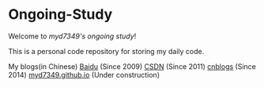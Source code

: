 Ongoing-Study
=============

Welcome to *myd7349's ongoing study*!

This is a personal code repository for storing my daily code.

My blogs(in Chinese)
[Baidu](http://hi.baidu.com/mayadong7349) (Since 2009)
[CSDN](http://blog.csdn.net/ubiter) (Since 2011)
[cnblogs](http://www.cnblogs.com/myd7349/) (Since 2014)
[myd7349.github.io](http://myd7349.github.io/) (Under construction)


